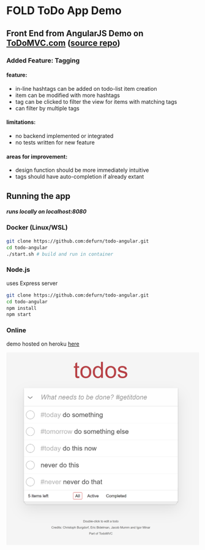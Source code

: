 # FOLD ToDo App Demo
## Front End from AngularJS Demo on [ToDoMVC.com](https://todomvc.com/examples/angularjs/#/) ([source repo](https://github.com/tastejs/todomvc/tree/gh-pages/examples/angularjs))    

### Added Feature: Tagging
#### feature: 
* in-line hashtags can be added on todo-list item creation
* item can be modified with more hashtags
* tag can be clicked to filter the view for items with matching tags
* can filter by multiple tags
#### limitations:
* no backend implemented or integrated  
* no tests written for new feature  
#### areas for improvement:
* design function should be more immediately intuitive
* tags should have auto-completion if already extant

## Running the app
##### runs locally on localhost:8080
### Docker (Linux/WSL)
```bash
git clone https://github.com:defurn/todo-angular.git
cd todo-angular
./start.sh # build and run in container
```
### Node.js
uses Express server
```bash
git clone https://github.com:defurn/todo-angular.git
cd todo-angular
npm install
npm start
```
### Online
demo hosted on heroku [here](https://tranquil-mountain-17858.herokuapp.com/)  

![TODO added feature screenshot](./Screenshot.png "TODO added feature screenshot")

